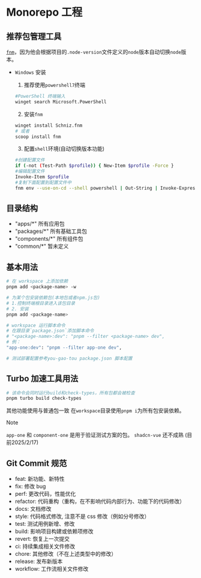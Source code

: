 # Monorepo 工程

## 推荐包管理工具

[`fnm`](https://github.com/Schniz/fnm)，因为他会根据项目的`.node-version`文件定义的`node`版本自动切换`node`版本。

- `Windows` 安装
  1. 推荐使用`powershell7`终端

    ```bash
    #PowerShell 终端输入
    winget search Microsoft.PowerShell
    ```

  2. 安装`fnm`

  ```bash
  winget install Schniz.fnm
  # 或者
  scoop install fnm
  ```

  3. 配置`shell`环境(自动切换版本功能)

    ```bash
    #创建配置文件
    if (-not (Test-Path $profile)) { New-Item $profile -Force }
    #编辑配置文件
    Invoke-Item $profile
    #复制下面配置到配置文件中
    fnm env --use-on-cd --shell powershell | Out-String | Invoke-Expression
    ```

## 目录结构

- "apps/\*" 所有应用包
- "packages/\*" 所有基础工具包
- "components/\*" 所有组件包
- "common/\*" 暂未定义

## 基本用法

```bash
# 在 workspace 上添加依赖
pnpm add <package-name> -w

# 为某个包安装依赖包(本地包或者npm.js包)
# 1.控制终端根目录进入该包目录
# 2. 安装
pnpm add <package-name>

# workspace 运行脚本命令
# 在跟目录`package.json`添加脚本命令
# "<package-name>:dev": "pnpm --filter <package-name> dev",
# 例：
"app-one:dev": "pnpm --filter app-one dev",

# 测试部署配置参考you-gao-tou package.json 脚本配置
```

## Turbo 加速工具用法

```bash
# 该命令会同时运行build和check-types，所有包都会被检查
pnpm turbo build check-types
```

其他功能使用与普通包一致
在`workspace`目录使用`pnpm i`为所有包安装依赖。

> [!NOTE]
> `app-one` 和 `component-one` 是用于验证测试方案的包。
`shadcn-vue` 还不成熟 (目前2025/2/17)

## Git Commit 规范

- feat: 新功能、新特性
- fix: 修改 bug
- perf: 更改代码，性能优化
- refactor: 代码重构（重构，在不影响代码内部行为、功能下的代码修改）
- docs: 文档修改
- style: 代码格式修改, 注意不是 css 修改（例如分号修改）
- test: 测试用例新增、修改
- build: 影响项目构建或依赖项修改
- revert: 恢复上一次提交
- ci: 持续集成相关文件修改
- chore: 其他修改（不在上述类型中的修改）
- release: 发布新版本
- workflow: 工作流相关文件修改
